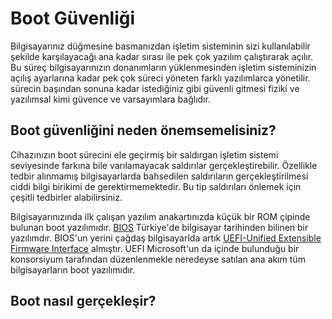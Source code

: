 # Boot Güvenliği

Bilgisayarınız düğmesine basmanızdan işletim sisteminin sizi kullanılabilir şekilde karşılayacağı ana kadar sırası ile pek çok yazılım çalıştırarak açılır. Bu süreç bilgisayarınızın donanımların yüklenmesinden işletim sisteminizin açılış ayarlarına kadar pek çok süreci yöneten farklı yazılımlarca yönetilir. sürecin başından sonuna kadar istediğiniz gibi güvenli gitmesi fiziki ve yazılımsal kimi güvence ve varsayımlara bağlıdır.


## Boot güvenliğini neden önemsemelisiniz?

Cihazınızın boot sürecini ele geçirmiş bir saldırgan işletim sistemi seviyesinde farkına bile varılamayacak saldırılar gerçekleştirebilir. Özellikle tedbir alınmamış bilgisayarlarda bahsedilen saldırıların gerçekleştirilmesi ciddi bilgi birikimi de gerektirmemektedir. Bu tip saldırıları önlemek için çeşitli tedbirler alabilirsiniz.

Bilgisayarınızında ilk çalışan yazılım anakartınızda küçük bir ROM çipinde bulunan boot yazılımıdır. [BIOS](https://en.wikipedia.org/wiki/BIOS) Türkiye'de bilgisayar tarihinden bilinen bir yazılımdır. BIOS'un yerini çağdaş bilgisayarlda artık [UEFI-Unified Extensible Firmware Interface](https://en.wikipedia.org/wiki/Unified_Extensible_Firmware_Interface) almıştır. UEFI Microsoft'un da içinde bulunduğu bir konsorsiyum tarafından düzenlenmekle neredeyse satılan ana akım tüm bilgisayarların boot yazılımıdır.


## Boot nasıl gerçekleşir?
